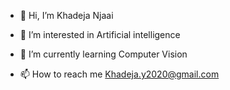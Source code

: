- 👋 Hi, I’m Khadeja Njaai
- 👀 I’m interested in Artificial intelligence 
- 🌱 I’m currently learning Computer Vision 

- 📫 How to reach me Khadeja.y2020@gmail.com

<!---
KhadejaNjaai/KhadejaNjaai is a ✨ special ✨ repository because its `README.md` (this file) appears on your GitHub profile.
You can click the Preview link to take a look at your changes.
--->
